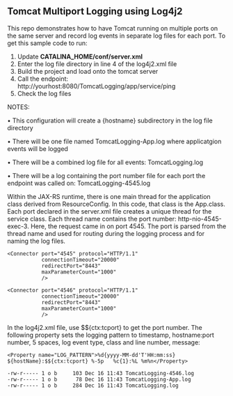 ## Tomcat Multiport Logging using Log4j2
This repo demonstrates how to have Tomcat running on multiple ports on the same server and record log events in separate log files for each port. 
To get this sample code to run:
1.	Update **CATALINA_HOME/conf/server.xml**
2.	Enter the log file directory in line 4 of the log4j2.xml file
3.	Build the project and load onto the tomcat server
4.	Call the endpoint: http://yourhost:8080/TomcatLogging/app/service/ping
5.	Check the log files
   
NOTES:

•	This configuration will create a {hostname} subdirectory in the log file directory

•	There will be one file named TomcatLogging-App.log where applicatgion events will be logged

•	There will be a combined log file for all events: TomcatLogging.log

•	There will be a log containing the port number file for each port the endpoint was called on: TomcatLogging-4545.log

Within the JAX-RS runtime, there is one main thread for the application class derived from ResourceConfig. In this code, that class is the App.class. Each port declared in the server.xml file creates a unique thread for the service class. Each thread name contains the port number: http-nio-4545-exec-3. Here, the request came in on port 4545. The port is parsed from the thread name and used for routing during the logging process and for naming the log files.

    <Connector port="4545" protocol="HTTP/1.1"
               connectionTimeout="20000"
               redirectPort="8443"
               maxParameterCount="1000"
               />

    <Connector port="4546" protocol="HTTP/1.1"
               connectionTimeout="20000"
               redirectPort="8443"
               maxParameterCount="1000"
               />

In the log4j2.xml file, use $${ctx:tcport} to get the port number. The following property sets the logging pattern to timestamp, hostname:port number, 5 spaces, log event type, class and line number, message:

```<Property name="LOG_PATTERN">%d{yyyy-MM-dd'T'HH:mm:ss} ${hostName}:$${ctx:tcport} %-5p	%c{1}:%L %m%n</Property>```

```-rw-r----- 1 o b     103 Dec 16 11:43 TomcatLogging-4545.log
-rw-r----- 1 o b     103 Dec 16 11:43 TomcatLogging-4546.log
-rw-r----- 1 o b      78 Dec 16 11:43 TomcatLogging-App.log
-rw-r----- 1 o b     284 Dec 16 11:43 TomcatLogging.log
```
